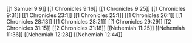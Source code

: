 [[1 Samuel 9:9]]
[[1 Chronicles 9:16]]
[[1 Chronicles 9:25]]
[[1 Chronicles 9:31]]
[[1 Chronicles 23:1]]
[[1 Chronicles 25:1]]
[[1 Chronicles 26:1]]
[[1 Chronicles 28:13]]
[[1 Chronicles 28:21]]
[[1 Chronicles 29:29]]
[[2 Chronicles 31:15]]
[[2 Chronicles 31:18]]
[[Nehemiah 11:25]]
[[Nehemiah 11:36]]
[[Nehemiah 12:28]]
[[Nehemiah 12:44]]
